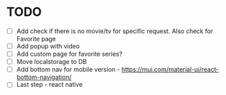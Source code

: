 # TODO

* [ ]  Add check if there is no movie/tv for specific request. Also check for Favorite page
* [ ]  Add popup with video
* [ ]  Add custom page for favorite series?
* [ ]  Move localstorage to DB
* [ ]  Add bottom nav for mobile version - https://mui.com/material-ui/react-bottom-navigation/
* [ ]  Last step - react native
